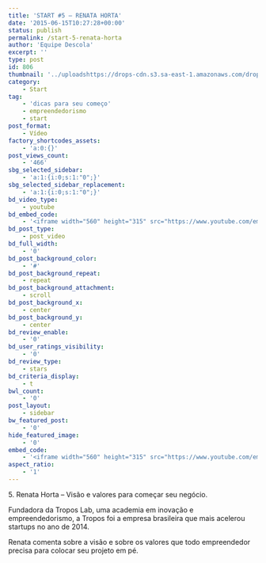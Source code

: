 ```yaml
---
title: 'START #5 – RENATA HORTA'
date: '2015-06-15T10:27:28+00:00'
status: publish
permalink: /start-5-renata-horta
author: 'Equipe Descola'
excerpt: ''
type: post
id: 806
thumbnail: '../uploadshttps://drops-cdn.s3.sa-east-1.amazonaws.com/drops-new/wp-content/uploads/2015/06/15102728/renata_horta-150x150.png'
category:
    - Start
tag:
    - 'dicas para seu começo'
    - empreendedorismo
    - start
post_format:
    - Vídeo
factory_shortcodes_assets:
    - 'a:0:{}'
post_views_count:
    - '466'
sbg_selected_sidebar:
    - 'a:1:{i:0;s:1:"0";}'
sbg_selected_sidebar_replacement:
    - 'a:1:{i:0;s:1:"0";}'
bd_video_type:
    - youtube
bd_embed_code:
    - '<iframe width="560" height="315" src="https://www.youtube.com/embed/EvSmUyEy_0E" frameborder="0" allowfullscreen></iframe>'
bd_post_type:
    - post_video
bd_full_width:
    - '0'
bd_post_background_color:
    - '#'
bd_post_background_repeat:
    - repeat
bd_post_background_attachment:
    - scroll
bd_post_background_x:
    - center
bd_post_background_y:
    - center
bd_review_enable:
    - '0'
bd_user_ratings_visibility:
    - '0'
bd_review_type:
    - stars
bd_criteria_display:
    - t
bwl_count:
    - '0'
post_layout:
    - sidebar
bw_featured_post:
    - '0'
hide_featured_image:
    - '0'
embed_code:
    - '<iframe width="560" height="315" src="https://www.youtube.com/embed/EvSmUyEy_0E" frameborder="0" allowfullscreen></iframe>'
aspect_ratio:
    - '1'
---
```

5\. Renata Horta – Visão e valores para começar seu negócio.

Fundadora da Tropos Lab, uma academia em inovação e empreendedorismo, a Tropos foi a empresa brasileira que mais acelerou startups no ano de 2014.

Renata comenta sobre a visão e sobre os valores que todo empreendedor precisa para colocar seu projeto em pé.